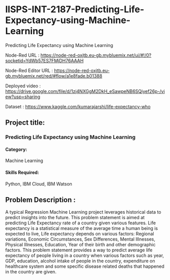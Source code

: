 # llSPS-INT-2187-Predicting-Life-Expectancy-using-Machine-Learning
Predicting Life Expectancy using Machine Learning

Node-Red URL : https://node-red-oxjtb.eu-gb.mybluemix.net/ui/#!/0?socketid=YdWb57ES7FMjDH76AAAH

Node-Red Editor URL : https://node-red-oxjtb.eu-gb.mybluemix.net/red/#flow/a1e8fade.b01388

Deployed video : https://drive.google.com/file/d/1zj4NXGgM2DkH_eSawpeNB6SQiyef26p-/view?usp=sharing

Dataset : https://www.kaggle.com/kumarajarshi/life-expectancy-who

## Project title: 
### Predicting Life Expectancy using Machine Learning
#### Category: 
Machine Learning
#### Skills Required:
Python, IBM Cloud, IBM Watson

## Problem Description :
A typical Regression Machine Learning project leverages historical data to predict insights into the future. This problem statement is aimed at predicting Life Expectancy rate of a country given various features.
Life expectancy is a statistical measure of the average time a human being is expected to live, Life expectancy depends on various factors: Regional variations, Economic Circumstances, Sex Differences, Mental Illnesses, Physical Illnesses, Education, Year of their birth and other demographic factors. This problem statement provides a way to predict average life expectancy of people living in a country when various factors such as year, GDP, education, alcohol intake of people in the country, expenditure on healthcare system and some specific disease related deaths that happened in the country are given.
